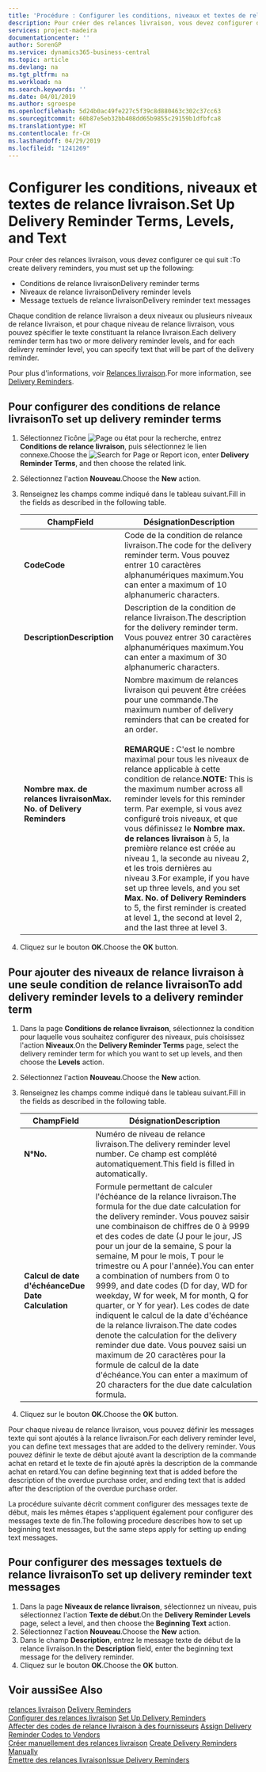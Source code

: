 ```yaml
---
title: 'Procédure : Configurer les conditions, niveaux et textes de relance livraison.'
description: Pour créer des relances livraison, vous devez configurer des conditions de relance livraison, des niveaux de relance livraison et des textes de relance livraison. messages
services: project-madeira
documentationcenter: ''
author: SorenGP
ms.service: dynamics365-business-central
ms.topic: article
ms.devlang: na
ms.tgt_pltfrm: na
ms.workload: na
ms.search.keywords: ''
ms.date: 04/01/2019
ms.author: sgroespe
ms.openlocfilehash: 5d24b0ac49fe227c5f39c8d880463c302c37cc63
ms.sourcegitcommit: 60b87e5eb32bb408dd65b9855c29159b1dfbfca8
ms.translationtype: HT
ms.contentlocale: fr-CH
ms.lasthandoff: 04/29/2019
ms.locfileid: "1241269"
---
```

# <a name="set-up-delivery-reminder-terms-levels-and-text"></a><span data-ttu-id="8150a-104">Configurer les conditions, niveaux et textes de relance livraison.</span><span class="sxs-lookup"><span data-stu-id="8150a-104">Set Up Delivery Reminder Terms, Levels, and Text</span></span>
<span data-ttu-id="8150a-105">Pour créer des relances livraison, vous devez configurer ce qui suit :</span><span class="sxs-lookup"><span data-stu-id="8150a-105">To create delivery reminders, you must set up the following:</span></span>  

- <span data-ttu-id="8150a-106">Conditions de relance livraison</span><span class="sxs-lookup"><span data-stu-id="8150a-106">Delivery reminder terms</span></span>  
- <span data-ttu-id="8150a-107">Niveaux de relance livraison</span><span class="sxs-lookup"><span data-stu-id="8150a-107">Delivery reminder levels</span></span>  
- <span data-ttu-id="8150a-108">Message textuels de relance livraison</span><span class="sxs-lookup"><span data-stu-id="8150a-108">Delivery reminder text messages</span></span>  

<span data-ttu-id="8150a-109">Chaque condition de relance livraison a deux niveaux ou plusieurs niveaux de relance livraison, et pour chaque niveau de relance livraison, vous pouvez spécifier le texte constituant la relance livraison.</span><span class="sxs-lookup"><span data-stu-id="8150a-109">Each delivery reminder term has two or more delivery reminder levels, and for each delivery reminder level, you can specify text that will be part of the delivery reminder.</span></span>  

<span data-ttu-id="8150a-110">Pour plus d'informations, voir [Relances livraison](delivery-reminders.md).</span><span class="sxs-lookup"><span data-stu-id="8150a-110">For more information, see [Delivery Reminders](delivery-reminders.md).</span></span>  

## <a name="to-set-up-delivery-reminder-terms"></a><span data-ttu-id="8150a-111">Pour configurer des conditions de relance livraison</span><span class="sxs-lookup"><span data-stu-id="8150a-111">To set up delivery reminder terms</span></span>  

1.  <span data-ttu-id="8150a-112">Sélectionnez l'icône ![Page ou état pour la recherche](../../media/ui-search/search_small.png "Page ou état pour la recherche"), entrez **Conditions de relance livraison**, puis sélectionnez le lien connexe.</span><span class="sxs-lookup"><span data-stu-id="8150a-112">Choose the ![Search for Page or Report](../../media/ui-search/search_small.png "Search for Page or Report icon") icon, enter **Delivery Reminder Terms**, and then choose the related link.</span></span>  
2.  <span data-ttu-id="8150a-113">Sélectionnez l'action **Nouveau**.</span><span class="sxs-lookup"><span data-stu-id="8150a-113">Choose the **New** action.</span></span>  
3.  <span data-ttu-id="8150a-114">Renseignez les champs comme indiqué dans le tableau suivant.</span><span class="sxs-lookup"><span data-stu-id="8150a-114">Fill in the fields as described in the following table.</span></span>  

    |<span data-ttu-id="8150a-115">Champ</span><span class="sxs-lookup"><span data-stu-id="8150a-115">Field</span></span>|<span data-ttu-id="8150a-116">Désignation</span><span class="sxs-lookup"><span data-stu-id="8150a-116">Description</span></span>|  
    |---------------------------------|---------------------------------------|  
    |<span data-ttu-id="8150a-117">**Code**</span><span class="sxs-lookup"><span data-stu-id="8150a-117">**Code**</span></span>|<span data-ttu-id="8150a-118">Code de la condition de relance livraison.</span><span class="sxs-lookup"><span data-stu-id="8150a-118">The code for the delivery reminder term.</span></span> <span data-ttu-id="8150a-119">Vous pouvez entrer 10 caractères alphanumériques maximum.</span><span class="sxs-lookup"><span data-stu-id="8150a-119">You can enter a maximum of 10 alphanumeric characters.</span></span>|  
    |<span data-ttu-id="8150a-120">**Description**</span><span class="sxs-lookup"><span data-stu-id="8150a-120">**Description**</span></span>|<span data-ttu-id="8150a-121">Description de la condition de relance livraison.</span><span class="sxs-lookup"><span data-stu-id="8150a-121">The description for the delivery reminder term.</span></span> <span data-ttu-id="8150a-122">Vous pouvez entrer 30 caractères alphanumériques maximum.</span><span class="sxs-lookup"><span data-stu-id="8150a-122">You can enter a maximum of 30 alphanumeric characters.</span></span>|  
    |<span data-ttu-id="8150a-123">**Nombre max. de relances livraison**</span><span class="sxs-lookup"><span data-stu-id="8150a-123">**Max. No. of Delivery Reminders**</span></span>|<span data-ttu-id="8150a-124">Nombre maximum de relances livraison qui peuvent être créées pour une commande.</span><span class="sxs-lookup"><span data-stu-id="8150a-124">The maximum number of delivery reminders that can be created for an order.</span></span><br /><br /> <span data-ttu-id="8150a-125">**REMARQUE :** C'est le nombre maximal pour tous les niveaux de relance applicable à cette condition de relance.</span><span class="sxs-lookup"><span data-stu-id="8150a-125">**NOTE:** This is the maximum number across all reminder levels for this reminder term.</span></span> <span data-ttu-id="8150a-126">Par exemple, si vous avez configuré trois niveaux, et que vous définissez le **Nombre max. de relances livraison** à 5, la première relance est créée au niveau 1, la seconde au niveau 2, et les trois dernières au niveau 3.</span><span class="sxs-lookup"><span data-stu-id="8150a-126">For example, if you have set up three levels, and you set **Max. No. of Delivery Reminders** to 5, the first reminder is created at level 1, the second at level 2, and the last three at level 3.</span></span>|  

4.  <span data-ttu-id="8150a-127">Cliquez sur le bouton **OK**.</span><span class="sxs-lookup"><span data-stu-id="8150a-127">Choose the **OK** button.</span></span>  

## <a name="to-add-delivery-reminder-levels-to-a-delivery-reminder-term"></a><span data-ttu-id="8150a-128">Pour ajouter des niveaux de relance livraison à une seule condition de relance livraison</span><span class="sxs-lookup"><span data-stu-id="8150a-128">To add delivery reminder levels to a delivery reminder term</span></span>  

1.  <span data-ttu-id="8150a-129">Dans la page **Conditions de relance livraison**, sélectionnez la condition pour laquelle vous souhaitez configurer des niveaux, puis choisissez l'action **Niveaux**.</span><span class="sxs-lookup"><span data-stu-id="8150a-129">On the **Delivery Reminder Terms** page, select the delivery reminder term for which you want to set up levels, and then choose the **Levels** action.</span></span>  
2.  <span data-ttu-id="8150a-130">Sélectionnez l'action **Nouveau**.</span><span class="sxs-lookup"><span data-stu-id="8150a-130">Choose the **New** action.</span></span>  
3.  <span data-ttu-id="8150a-131">Renseignez les champs comme indiqué dans le tableau suivant.</span><span class="sxs-lookup"><span data-stu-id="8150a-131">Fill in the fields as described in the following table.</span></span>  

    |<span data-ttu-id="8150a-132">Champ</span><span class="sxs-lookup"><span data-stu-id="8150a-132">Field</span></span>|<span data-ttu-id="8150a-133">Désignation</span><span class="sxs-lookup"><span data-stu-id="8150a-133">Description</span></span>|  
    |---------------------------------|---------------------------------------|  
    |<span data-ttu-id="8150a-134">**N°**</span><span class="sxs-lookup"><span data-stu-id="8150a-134">**No.**</span></span>|<span data-ttu-id="8150a-135">Numéro de niveau de relance livraison.</span><span class="sxs-lookup"><span data-stu-id="8150a-135">The delivery reminder level number.</span></span> <span data-ttu-id="8150a-136">Ce champ est complété automatiquement.</span><span class="sxs-lookup"><span data-stu-id="8150a-136">This field is filled in automatically.</span></span>|  
    |<span data-ttu-id="8150a-137">**Calcul de date d'échéance**</span><span class="sxs-lookup"><span data-stu-id="8150a-137">**Due Date Calculation**</span></span>|<span data-ttu-id="8150a-138">Formule permettant de calculer l'échéance de la relance livraison.</span><span class="sxs-lookup"><span data-stu-id="8150a-138">The formula for the due date calculation for the delivery reminder.</span></span> <span data-ttu-id="8150a-139">Vous pouvez saisir une combinaison de chiffres de 0 à 9999 et des codes de date (J pour le jour, JS pour un jour de la semaine, S pour la semaine, M pour le mois, T pour le trimestre ou A pour l'année).</span><span class="sxs-lookup"><span data-stu-id="8150a-139">You can enter a combination of numbers from 0 to 9999, and date codes (D for day, WD for weekday, W for week, M for month, Q for quarter, or Y for year).</span></span> <span data-ttu-id="8150a-140">Les codes de date indiquent le calcul de la date d'échéance de la relance livraison.</span><span class="sxs-lookup"><span data-stu-id="8150a-140">The date codes denote the calculation for the delivery reminder due date.</span></span> <span data-ttu-id="8150a-141">Vous pouvez saisi un maximum de 20 caractères pour la formule de calcul de la date d'échéance.</span><span class="sxs-lookup"><span data-stu-id="8150a-141">You can enter a maximum of 20 characters for the due date calculation formula.</span></span>|  

4.  <span data-ttu-id="8150a-142">Cliquez sur le bouton **OK**.</span><span class="sxs-lookup"><span data-stu-id="8150a-142">Choose the **OK** button.</span></span>  

<span data-ttu-id="8150a-143">Pour chaque niveau de relance livraison, vous pouvez définir les messages texte qui sont ajoutés à la relance livraison.</span><span class="sxs-lookup"><span data-stu-id="8150a-143">For each delivery reminder level, you can define text messages that are added to the delivery reminder.</span></span> <span data-ttu-id="8150a-144">Vous pouvez définir le texte de début ajouté avant la description de la commande achat en retard et le texte de fin ajouté après la description de la commande achat en retard.</span><span class="sxs-lookup"><span data-stu-id="8150a-144">You can define beginning text that is added before the description of the overdue purchase order, and ending text that is added after the description of the overdue purchase order.</span></span>  

<span data-ttu-id="8150a-145">La procédure suivante décrit comment configurer des messages texte de début, mais les mêmes étapes s'appliquent également pour configurer des messages texte de fin.</span><span class="sxs-lookup"><span data-stu-id="8150a-145">The following procedure describes how to set up beginning text messages, but the same steps apply for setting up ending text messages.</span></span>  

## <a name="to-set-up-delivery-reminder-text-messages"></a><span data-ttu-id="8150a-146">Pour configurer des messages textuels de relance livraison</span><span class="sxs-lookup"><span data-stu-id="8150a-146">To set up delivery reminder text messages</span></span>  

1.  <span data-ttu-id="8150a-147">Dans la page **Niveaux de relance livraison**, sélectionnez un niveau, puis sélectionnez l'action **Texte de début**.</span><span class="sxs-lookup"><span data-stu-id="8150a-147">On the **Delivery Reminder Levels** page, select a level, and then choose the **Beginning Text** action.</span></span>  
2.  <span data-ttu-id="8150a-148">Sélectionnez l'action **Nouveau**.</span><span class="sxs-lookup"><span data-stu-id="8150a-148">Choose the **New** action.</span></span>  
3.  <span data-ttu-id="8150a-149">Dans le champ **Description**, entrez le message texte de début de la relance livraison.</span><span class="sxs-lookup"><span data-stu-id="8150a-149">In the **Description** field, enter the beginning text message for the delivery reminder.</span></span>  
4.  <span data-ttu-id="8150a-150">Cliquez sur le bouton **OK**.</span><span class="sxs-lookup"><span data-stu-id="8150a-150">Choose the **OK** button.</span></span>  

## <a name="see-also"></a><span data-ttu-id="8150a-151">Voir aussi</span><span class="sxs-lookup"><span data-stu-id="8150a-151">See Also</span></span>  
 <span data-ttu-id="8150a-152">[relances livraison](delivery-reminders.md) </span><span class="sxs-lookup"><span data-stu-id="8150a-152">[Delivery Reminders](delivery-reminders.md) </span></span>  
 <span data-ttu-id="8150a-153">[Configurer des relances livraison](how-to-set-up-delivery-reminders.md) </span><span class="sxs-lookup"><span data-stu-id="8150a-153">[Set Up Delivery Reminders](how-to-set-up-delivery-reminders.md) </span></span>  
 <span data-ttu-id="8150a-154">[Affecter des codes de relance livraison à des fournisseurs](how-to-assign-delivery-reminder-codes-to-vendors.md) </span><span class="sxs-lookup"><span data-stu-id="8150a-154">[Assign Delivery Reminder Codes to Vendors](how-to-assign-delivery-reminder-codes-to-vendors.md) </span></span>  
 <span data-ttu-id="8150a-155">[Créer manuellement des relances livraison](how-to-create-delivery-reminders-manually.md) </span><span class="sxs-lookup"><span data-stu-id="8150a-155">[Create Delivery Reminders Manually](how-to-create-delivery-reminders-manually.md) </span></span>  
 [<span data-ttu-id="8150a-156">Émettre des relances livraison</span><span class="sxs-lookup"><span data-stu-id="8150a-156">Issue Delivery Reminders</span></span>](how-to-issue-delivery-reminders.md)

